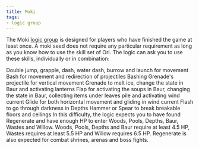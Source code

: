 ```yaml
---
title: Moki
tags:
- logic group
---
```


The Moki [logic group](/logic-groups) is designed for players who have finished the game at least once. A moki seed does not require any particular requirement as long as you know how to use the skill set of Ori. The logic can ask you to use these skills, individually or in combination:

Double jump, grapple, dash, water dash, burrow and launch for movement
Bash for movement and redirection of projectiles
Bashing Grenade's projectile for vertical movement
Grenade to melt ice, change the state in Baur and activating lanterns
Flap for activating the soups in Baur, changing the state in Baur, collecting items under leaves pile and activating wind current
Glide for both horizontal movement and gliding in wind current
Flash to go through darkness in Depths
Hammer or Spear to break breakable floors and ceilings
In this difficulty, the logic expects you to have found Regenerate and have enough HP to enter Woods, Pools, Depths, Baur, Wastes and Willow. Woods, Pools, Depths and Baur require at least 4.5 HP, Wastes requires at least 5.5 HP and Willow requires 6.5 HP. Regenerate is also expected for combat shrines, arenas and boss fights.
